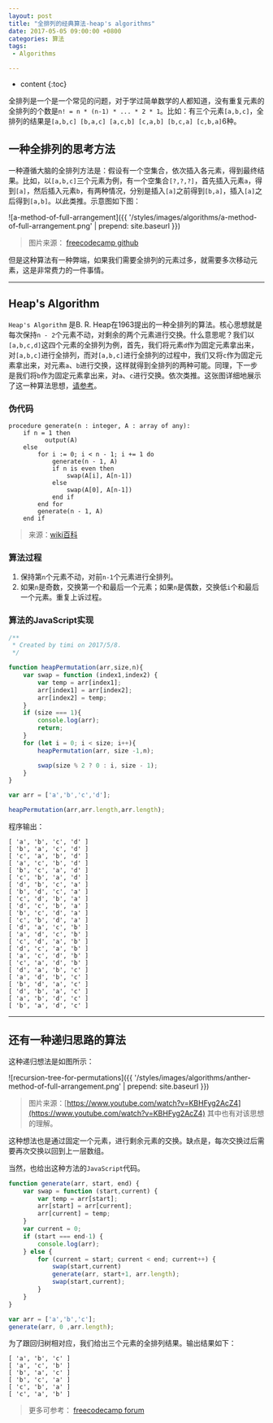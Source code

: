 ```yaml
---
layout: post
title: "全排列的经典算法-heap's algorithms"
date: 2017-05-05 09:00:00 +0800 
categories: 算法
tags: 
 - Algorithms

---
```

* content
{:toc}

全排列是一个是一个常见的问题，对于学过简单数学的人都知道，没有重复元素的全排列的个数是`n! = n * (n-1) * ... * 2 * 1`。比如：有三个元素`[a,b,c]`，全排列的结果是`[a,b,c] [b,a,c] [a,c,b] [c,a,b] [b,c,a] [c,b,a]`6种。


<!-- more -->

## 一种全排列的思考方法

一种遵循大脑的全排列方法是：假设有一个空集合，依次插入各元素，得到最终结果。比如，以`[a,b,c]`三个元素为例，有一个空集合`[?,?,?]`，首先插入元素`a`，得到`[a]`，然后插入元素`b`，有两种情况，分别是插入`[a]`之前得到`[b,a]`，插入`[a]`之后得到`[a,b]`。以此类推。示意图如下图：

![a-method-of-full-arrangement]({{ '/styles/images/algorithms/a-method-of-full-arrangement.png' | prepend: site.baseurl }})

> 图片来源： [freecodecamp github](https://camo.githubusercontent.com/b03b14d937879d36804ead55a10d4d73712b9a96/68747470733a2f2f692e696d6775722e636f6d2f7a466d356752782e706e67)

但是这种算法有一种弊端，如果我们需要全排列的元素过多，就需要多次移动元素，这是非常费力的一件事情。

---

## Heap's Algorithm

`Heap's Algorithm` 是B. R. Heap在1963提出的一种全排列的算法。核心思想就是每次保持`n - 2`个元素不动，对剩余的两个元素进行交换。什么意思呢？我们以`[a,b,c,d]`这四个元素的全排列为例，首先，我们将元素`d`作为固定元素拿出来，对`[a,b,c]`进行全排列，而对`[a,b,c]`进行全排列的过程中，我们又将`c`作为固定元素拿出来，对元素`a`、`b`进行交换，这样就得到全排列的两种可能。同理，下一步是我们将`b`作为固定元素拿出来，对`a`、`c`进行交换。依次类推。这张图详细地展示了这一种算法思想，[请参考](https://upload.wikimedia.org/wikipedia/commons/1/19/Heap_algorithm_with_4_elements.svg)。



### 伪代码

```text
procedure generate(n : integer, A : array of any):
    if n = 1 then
          output(A)
    else
        for i := 0; i < n - 1; i += 1 do
            generate(n - 1, A)
            if n is even then
                swap(A[i], A[n-1])
            else
                swap(A[0], A[n-1])
            end if
        end for
        generate(n - 1, A)
    end if
```

> 来源：[wiki百科](https://en.wikipedia.org/wiki/Heap%27s_algorithm)

### 算法过程

1. 保持第`n`个元素不动，对前`n-1`个元素进行全排列。
2. 如果`n`是奇数，交换第一个和最后一个元素；如果`n`是偶数，交换低`i`个和最后一个元素。重复上诉过程。

### 算法的JavaScript实现

```js
/**
 * Created by timi on 2017/5/8.
 */

function heapPermutation(arr,size,n){
    var swap = function (index1,index2) {
        var temp = arr[index1];
        arr[index1] = arr[index2];
        arr[index2] = temp;
    }
    if (size === 1){
        console.log(arr);
        return;
    }
    for (let i = 0; i < size; i++){
        heapPermutation(arr, size -1,n);

        swap(size % 2 ? 0 : i, size - 1);
    }
}

var arr = ['a','b','c','d'];

heapPermutation(arr,arr.length,arr.length);
```

程序输出：

```text
[ 'a', 'b', 'c', 'd' ]
[ 'b', 'a', 'c', 'd' ]
[ 'c', 'a', 'b', 'd' ]
[ 'a', 'c', 'b', 'd' ]
[ 'b', 'c', 'a', 'd' ]
[ 'c', 'b', 'a', 'd' ]
[ 'd', 'b', 'c', 'a' ]
[ 'b', 'd', 'c', 'a' ]
[ 'c', 'd', 'b', 'a' ]
[ 'd', 'c', 'b', 'a' ]
[ 'b', 'c', 'd', 'a' ]
[ 'c', 'b', 'd', 'a' ]
[ 'd', 'a', 'c', 'b' ]
[ 'a', 'd', 'c', 'b' ]
[ 'c', 'd', 'a', 'b' ]
[ 'd', 'c', 'a', 'b' ]
[ 'a', 'c', 'd', 'b' ]
[ 'c', 'a', 'd', 'b' ]
[ 'd', 'a', 'b', 'c' ]
[ 'a', 'd', 'b', 'c' ]
[ 'b', 'd', 'a', 'c' ]
[ 'd', 'b', 'a', 'c' ]
[ 'a', 'b', 'd', 'c' ]
[ 'b', 'a', 'd', 'c' ]
```

---

## 还有一种递归思路的算法

这种递归想法是如图所示：

![recursion-tree-for-permutations]({{ '/styles/images/algorithms/anther-method-of-full-arrangement.png' | prepend: site.baseurl }})

> 图片来源：[https://www.youtube.com/watch?v=KBHFyg2AcZ4](https://www.youtube.com/watch?v=KBHFyg2AcZ4) 其中也有对该思想的理解。

这种想法也是通过固定一个元素，进行剩余元素的交换。缺点是，每次交换过后需要再次交换以回到上一层数组。

当然，也给出这种方法的`JavaScript`代码。

```js
function generate(arr, start, end) {
    var swap = function (start,current) {
        var temp = arr[start];
        arr[start] = arr[current];
        arr[current] = temp;
    }
    var current = 0;
    if (start === end-1) {
        console.log(arr);
    } else {
        for (current = start; current < end; current++) {
            swap(start,current)
            generate(arr, start+1, arr.length);
            swap(start,current);
        }
    }
}

var arr = ['a','b','c'];
generate(arr, 0 ,arr.length);
```

为了跟回归树相对应，我们给出三个元素的全排列结果。输出结果如下：

```text
[ 'a', 'b', 'c' ]
[ 'a', 'c', 'b' ]
[ 'b', 'a', 'c' ]
[ 'b', 'c', 'a' ]
[ 'c', 'b', 'a' ]
[ 'c', 'a', 'b' ]
```

> 更多可参考： [freecodecamp forum](https://forum.freecodecamp.com/t/no-repeats-please-heaps-algorithm-and-frustration-with-recursions/15909)